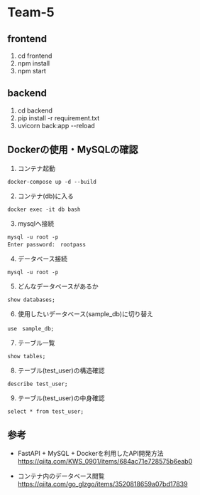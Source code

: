 # Team-5

## frontend
1. cd frontend
2. npm install
3. npm start

## backend
1. cd backend
2. pip install -r requirement.txt
3. uvicorn back:app --reload

## Dockerの使用・MySQLの確認

1. コンテナ起動
```
docker-compose up -d --build
```

2. コンテナ(db)に入る
```
docker exec -it db bash
```

3. mysqlへ接続
```
mysql -u root -p
Enter password:　rootpass
```

4. データベース接続
```
mysql -u root -p
```

5. どんなデータベースがあるか
```
show databases;
```

6. 使用したいデータベース(sample_db)に切り替え
```
use　sample_db;
```

7. テーブル一覧
```
show tables;
```

8. テーブル(test_user)の構造確認
```
describe test_user;
```

9. テーブル(test_user)の中身確認 
```
select * from test_user;
```

## 参考
- FastAPI + MySQL + Dockerを利用したAPI開発方法
    https://qiita.com/KWS_0901/items/684ac71e728575b6eab0

- コンテナ内のデータベース閲覧
    https://qiita.com/go_glzgo/items/3520818659a07bd17839
